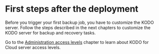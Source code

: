 # First steps after the deployment

Before you trigger your first backup job, you have to customize the KODO server. Follow the steps described in the next chapters to customize the KODO server for backup and recovery tasks. 

Go to the [Administration access levels](administration-access-levels.md) chapter to learn about KODO for Cloud server access levels.

